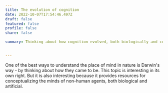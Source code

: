 ```yaml
---
title: The evolution of cognition
date: 2022-10-07T17:54:46.497Z
draft: false
featured: false
profile: false
share: false

summary: Thinking about how cognition evolved, both biologically and culturally, can help us understand what minds are.

 
---
```

One of the best ways to understand the place of mind in nature is Darwin's way - by thinking about how they came to be. This topic is interesting in its own right. But it is also interesting because it provides resources for conceptualizing the minds of non-human agents, both biological and artificial.
